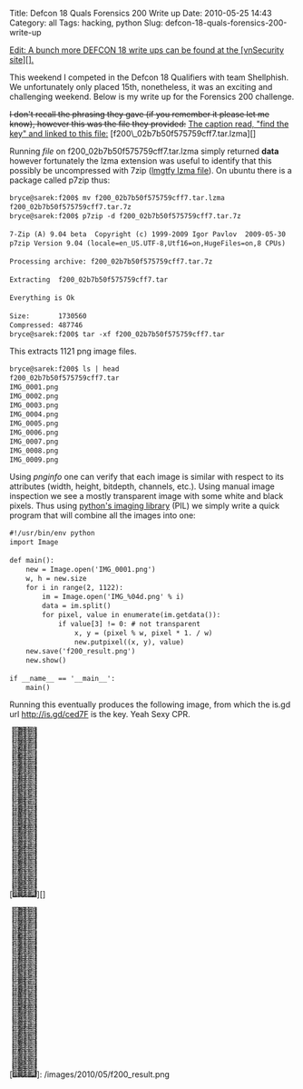 Title: Defcon 18 Quals Forensics 200 Write up
Date: 2010-05-25 14:43
Category: all
Tags: hacking, python
Slug: defcon-18-quals-forensics-200-write-up

<ins>
Edit: A bunch more DEFCON 18 write ups can be found at the [vnSecurity
site][].</ins>

This weekend I competed in the Defcon 18 Qualifiers with team Shellphish. We
unfortunately only placed 15th, nonetheless, it was an exciting and challenging
weekend. Below is my write up for the Forensics 200 challenge.

<del>
I don't recall the phrasing they gave (if you remember it please let me know),
however this was the file they provided:</del>
<ins datetime="2010-05-26T03:34:43+00:00">The caption read, "find the key" and
linked to this file:</ins> [f200\_02b7b50f575759cff7.tar.lzma][]

Running *file* on f200\_02b7b50f575759cff7.tar.lzma simply returned **data**
however fortunately the lzma extension was useful to identify that this
possibly be uncompressed with 7zip ([lmgtfy lzma file][]). On ubuntu there is a
package called p7zip thus:

    bryce@sarek:f200$ mv f200_02b7b50f575759cff7.tar.lzma f200_02b7b50f575759cff7.tar.7z
    bryce@sarek:f200$ p7zip -d f200_02b7b50f575759cff7.tar.7z

    7-Zip (A) 9.04 beta  Copyright (c) 1999-2009 Igor Pavlov  2009-05-30
    p7zip Version 9.04 (locale=en_US.UTF-8,Utf16=on,HugeFiles=on,8 CPUs)

    Processing archive: f200_02b7b50f575759cff7.tar.7z

    Extracting  f200_02b7b50f575759cff7.tar

    Everything is Ok

    Size:       1730560
    Compressed: 487746
    bryce@sarek:f200$ tar -xf f200_02b7b50f575759cff7.tar

This extracts 1121 png image files.

    bryce@sarek:f200$ ls | head
    f200_02b7b50f575759cff7.tar
    IMG_0001.png
    IMG_0002.png
    IMG_0003.png
    IMG_0004.png
    IMG_0005.png
    IMG_0006.png
    IMG_0007.png
    IMG_0008.png
    IMG_0009.png

Using *pnginfo* one can verify that each image is similar with respect to its
attributes (width, height, bitdepth, channels, etc.). Using manual image
inspection we see a mostly transparent image with some white and black pixels.
Thus using [python's imaging library][] (PIL) we simply write a quick program
that will combine all the images into one:

    #!/usr/bin/env python
    import Image

    def main():
        new = Image.open('IMG_0001.png')
        w, h = new.size
        for i in range(2, 1122):
            im = Image.open('IMG_%04d.png' % i)
            data = im.split()
            for pixel, value in enumerate(im.getdata()):
                if value[3] != 0: # not transparent
                    x, y = (pixel % w, pixel * 1. / w)
                    new.putpixel((x, y), value)
        new.save('f200_result.png')
        new.show()

    if __name__ == '__main__':
        main()

Running this eventually produces the following image, from which the is.gd url
<http://is.gd/ced7F> is the key. Yeah Sexy CPR.

[![Defcon 18 Forensics 200 Result][]][]

  [vnSecurity site]: http://www.vnsecurity.net/2010/05/defcon-18-quals-writeups-collection/
  [f200\_02b7b50f575759cff7.tar.lzma]: http://cs.ucsb.edu/~bboe/public/bin/f200_02b7b50f575759cff7.tar
  [lmgtfy lzma file]: http://lmgtfy.com/?q=lzma+file&l=1
  [python's imaging library]: http://www.pythonware.com/products/pil/
  [Defcon 18 Forensics 200 Result]: /images/2010/05/f200_result-43x300.png
    "Defcon 18 Forensics 200 Result"
  [![Defcon 18 Forensics 200 Result][]]: /images/2010/05/f200_result.png
